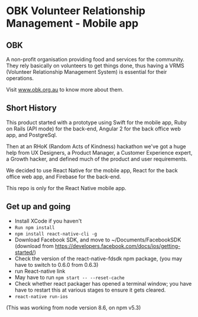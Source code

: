 # OBK Volunteer Relationship Management - Mobile app

## OBK
A non-profit organisation providing food and services for the community.
They rely basically on volunteers to get things done, thus having a
VRMS (Volunteer Relationship Management System) is essential for their operations.

Visit www.obk.org.au to know more about them.

## Short History
This product started with a prototype using Swift for the mobile app, Ruby on Rails (API mode) for the back-end,
Angular 2 for the back office web app, and PostgreSql.

Then at an RHoK (Random Acts of Kindness) hackathon we've got a huge help from UX Designers, a Product Manager,
a Customer Experience expert, a Growth hacker, and defined much of the product and user requirements.

We decided to use React Native for the mobile app, React for the back office web app, and Firebase for the back-end.

This repo is only for the React Native mobile app.

## Get up and going

* Install XCode if you haven't
* `Run npm install`
* `npm install react-native-cli -g`
* Download Facebook SDK, and move to ~/Documents/FacebookSDK (download from https://developers.facebook.com/docs/ios/getting-started/)
* Check the version of the react-native-fdsdk npm package, (you may have to switch to 0.6.0 from 0.6.3)
* run React-native link
* May have to run `npm start -- --reset-cache`
* Check whether react packager has opened a terminal window; you have have to restart this at various stages to ensure it gets cleared.
* `react-native run-ios`

(This was working from node version 8.6, on npm v5.3)
